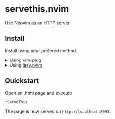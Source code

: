 # servethis.nvim

Use Neovim as an HTTP server.

## Install

Install using your prefered method.

<details>
  <summary>Using <a href="https://github.com/junegunn/vim-plug">vim-plug</a></summary>

  ```vim
  Plug 'jbyuki/servethis.nvim'
  ```
</details>

<details>
  <summary>Using <a href="https://github.com/folke/lazy.nvim">lazy.nvim</a></summary>

  ```lua
  {
    "jbyuki/servethis.nvim",
  }
  ```
</details>


## Quickstart

Open an .html page and execute

  ```
  :ServeThis
  ```

The page is now served on `http://localhost:8093`.
